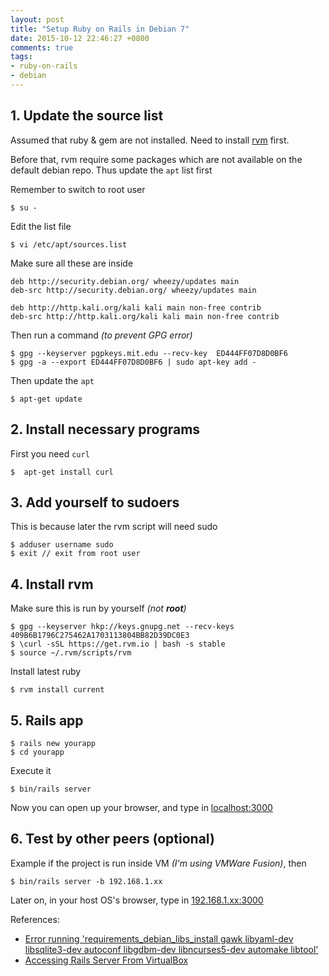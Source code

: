 ```yaml
---
layout: post
title: "Setup Ruby on Rails in Debian 7"
date: 2015-10-12 22:46:27 +0800
comments: true
tags: 
- ruby-on-rails
- debian
---
```


## 1. Update the source list

Assumed that ruby & gem are not installed. Need to install [rvm](https://rvm.io/) first.

Before that, rvm require some packages which are not available on the default debian repo. Thus update the `apt` list first

Remember to switch to root user

```
$ su -
```

Edit the list file

```
$ vi /etc/apt/sources.list
```

Make sure all these are inside

```
deb http://security.debian.org/ wheezy/updates main
deb-src http://security.debian.org/ wheezy/updates main

deb http://http.kali.org/kali kali main non-free contrib
deb-src http://http.kali.org/kali kali main non-free contrib
```

Then run a command _(to prevent GPG error)_

```
$ gpg --keyserver pgpkeys.mit.edu --recv-key  ED444FF07D8D0BF6
$ gpg -a --export ED444FF07D8D0BF6 | sudo apt-key add -
```

Then update the `apt`

```
$ apt-get update
```

## 2. Install necessary programs

First you need `curl`

```
$  apt-get install curl
```

## 3. Add yourself to sudoers

This is because later the rvm script will need sudo

```
$ adduser username sudo
$ exit // exit from root user
```

## 4. Install rvm

Make sure this is run by yourself _(not **root**)_
```
$ gpg --keyserver hkp://keys.gnupg.net --recv-keys 409B6B1796C275462A1703113804BB82D39DC0E3
$ \curl -sSL https://get.rvm.io | bash -s stable
$ source ~/.rvm/scripts/rvm
```

Install latest ruby

```
$ rvm install current
```

## 5. Rails app

```
$ rails new yourapp
$ cd yourapp
```

Execute it

```
$ bin/rails server
```

Now you can open up your browser, and type in [localhost:3000](localhost:3000)

## 6. Test by other peers (optional)

Example if the project is run inside VM _(I'm using VMWare Fusion)_, then

```
$ bin/rails server -b 192.168.1.xx
```

Later on, in your host OS's browser, type in [192.168.1.xx:3000](192.168.1.xx:3000)

References:

- [Error running 'requirements_debian_libs_install gawk libyaml-dev libsqlite3-dev autoconf libgdbm-dev libncurses5-dev automake libtool'](https://github.com/rvm/rvm/issues/2358)
- [Accessing Rails Server From VirtualBox](http://stackoverflow.com/questions/11111219/accessing-rails-server-from-virtualbox/27576210#27576210)
